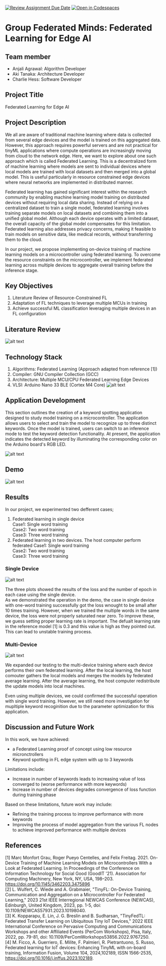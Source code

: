 [![Review Assignment Due Date](https://classroom.github.com/assets/deadline-readme-button-22041afd0340ce965d47ae6ef1cefeee28c7c493a6346c4f15d667ab976d596c.svg)](https://classroom.github.com/a/Buol6fpg)
[![Open in Codespaces](https://classroom.github.com/assets/launch-codespace-2972f46106e565e64193e422d61a12cf1da4916b45550586e14ef0a7c637dd04.svg)](https://classroom.github.com/open-in-codespaces?assignment_repo_id=16987558)

# Group Federated Minds: Federated Learning for Edge AI

## Team member
- Anjali Agrawal: Algorithm Developer
- Aki Tanaka: Architecture Developer
- Charlie Hess: Software Developer

## Project Title
Federated Learning for Edge AI

## Project Description
We all are aware of traditional machine learning where data is collected from several edge devices and the model is trained on this aggregated data. However, this approach requires powerful servers and are not practical for tinyML applications where compute operations are increasingly moving from cloud to the network edge. Here, we want to explore about one such approach which is called Federated Learning. This is a decentralized form of machine learning where models are sent to individual devices where local models are trained with local datasets and then merged into a global model. This is useful particularly in resource constrained edge devices where neural networks are implemented in distributed manner.

Federated learning has gained significant interest within the research community by enabling machine learning model training on distributed devices without requiring local data sharing. Instead of relying on a centralized dataset to train a single model, federated learning involves training separate models on local datasets and combining them into a unified global model. Although each device operates with a limited dataset, the overall capacity of the global model compensates for this limitation. Federated learning also addresses privacy concerns, making it feasible to train models on sensitive data, like medical records, without transferring them to the cloud.

In our project, we propose implementing on-device training of machine learning models on a microcontroller using federated learning. To overcome the resource constraints on the microcontroller, we implement federated learning across multiple devices to aggregate overall training before the inference stage.

## Key Objectives
1. Literature Review of Resource-Constrained FL
2. Adaptation of FL techniques to leverage multiple MCUs in training
4. Achieve successful ML classification leveraging multiple devices in an FL configuration

## Literature Review
![alt text](https://github.com/hplp/ai-hardware-project-6501_group2/blob/main/Literature_Survey.jpg)


## Technology Stack
1. Algorithms: Federated Learning (Approach adapted from reference [1])
2. Compiler: GNU Compiler Collection (GCC)
3. Architecture: Multiple MCU/CPU Federated Learning Edge Devices
4. VLSI: Arduino Nano 33 BLE (Cortex M4 Core)
![alt text](https://github.com/hplp/ai-hardware-project-6501_group2/blob/main/Platform.jpg)

## Application Development
This section outlines the creation of a keyword spotting application designed to study model training on a microcontroller. The application allows users to select and train the model to recognize up to three distinct keywords. Once the model is trained, users can switch to an inference mode to test the keyword detection functionality. At present, the application indicates the detected keyword by illuminating the corresponding color on the Arduino board's RGB LED.

![alt text](https://github.com/hplp/ai-hardware-project-6501_group2/blob/main/Application_Development.jpg)

## Demo

![alt text](https://github.com/hplp/ai-hardware-project-6501_group2/blob/main/AIHardwareFLDemo-ezgif.com-optimize.gif)

## Results
In our project, we experimented two defferent cases; 
1. Federated learning in single device<br>
   Case1: Single word training<br>
   Case2: Two word training<br>
   Case3: Three word training
2. Federated learning in two devices. The host computer perform federated
   Case1: Single word training<br>
   Case2: Two word training<br>
   Case3: Three word training

### Single Device

![alt text](https://github.com/hplp/ai-hardware-project-6501_group2/blob/main/Results_Sing.jpg)


The three plots showed the results of the loss and the number of epoch in each case using the single device.<br>
As we demonstrated the operation in the demo, the case in single device with one-word training successfully got the loss wnought to be small after 10 times training. However, when we trained the multiple words in the same device, the loss were not properly saturated near zero. To improve these, we guess setting proper learning rate is important. The defualt learning rate in the reference model [1] is 0.3 and this value is high as they pointed out. This can lead to unstable training process.

### Multi-Device

![alt text](https://github.com/hplp/ai-hardware-project-6501_group2/blob/main/Results_Double.jpg)

We expanded our testing to the multi-device training where each device performs their own federated learning. After the local learning, the host comouter gathers the local models and merges the models by federated average learning. After the average learning, the host computer redistribute the update models into local machines.

Even using multiple devices, we could confirmed the successful operation with single word training. However, we still need more investigation for mupltiple keyword recoginition due to the parameter optimization for this application.

## Discussion and Future Work


In this work, we have achieved:​

- a Federated Learning proof of concept using low resource micronctrollers
- Keyword spotting in FL edge system with up to 3 keywords

Limitations include:

- Increase in number of keywords leads to increasing value of loss converged to (worse performance with more keywords)
- Increase in number of devices degrades convergence of loss function during training phase

Based on these limitations, future work may include:

- Refining the training process to improve performance with more keywords
- Improving the process of model aggregation from the various FL nodes to achieve improved performance with multiple devices

## References
[1] Marc Monfort Grau, Roger Pueyo Centelles, and Felix Freitag. 2021. On-Device Training of Machine Learning Models on Microcontrollers With a Look at Federated Learning. In Proceedings of the Conference on Information Technology for Social Good (GoodIT '21). Association for Computing Machinery, New York, NY, USA, 198–203. https://doi.org/10.1145/3462203.3475896<br>
[2] L. Wulfert, C. Wiede and A. Grabmaier, "TinyFL: On-Device Training, Communication and Aggregation on a Microcontroller For Federated Learning," 2023 21st IEEE Interregional NEWCAS Conference (NEWCAS), Edinburgh, United Kingdom, 2023, pp. 1-5, doi: 10.1109/NEWCAS57931.2023.10198040.<br>
[3] K. Kopparapu, E. Lin, J. G. Breslin and B. Sudharsan, "TinyFedTL: Federated Transfer Learning on Ubiquitous Tiny IoT Devices," 2022 IEEE International Conference on Pervasive Computing and Communications Workshops and other Affiliated Events (PerCom Workshops), Pisa, Italy, 2022, pp. 79-81, doi: 10.1109/PerComWorkshops53856.2022.9767250. <br>
[4] M. Ficco, A. Guerriero, E. Milite, F. Palmieri, R. Pietrantuono, S. Russo, Federated learning for IoT devices: Enhancing TinyML with on-board training, Information Fusion, Volume 104, 2024,102189, ISSN 1566-2535, https://doi.org/10.1016/j.inffus.2023.102189. <br>
